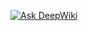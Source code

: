 [![Ask DeepWiki](https://deepwiki.com/badge.svg)](https://deepwiki.com/wangzaiyu482/Federated-Learning)
